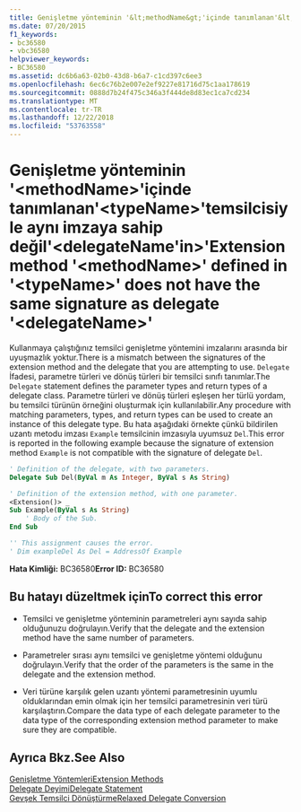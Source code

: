 ```yaml
---
title: Genişletme yönteminin '&lt;methodName&gt;'içinde tanımlanan'&lt;typeName&gt;'temsilcisiyle aynı imzaya sahip değil'&lt;delegateName'in&gt;'
ms.date: 07/20/2015
f1_keywords:
- bc36580
- vbc36580
helpviewer_keywords:
- BC36580
ms.assetid: dc6b6a63-02b0-43d8-b6a7-c1cd397c6ee3
ms.openlocfilehash: 6ec6c76b2e007e2ef9227e81716d75c1aa178619
ms.sourcegitcommit: 0888d7b24f475c346a3f444de8d83ec1ca7cd234
ms.translationtype: MT
ms.contentlocale: tr-TR
ms.lasthandoff: 12/22/2018
ms.locfileid: "53763558"
---
```

# <a name="extension-method-ltmethodnamegt-defined-in-lttypenamegt-does-not-have-the-same-signature-as-delegate-ltdelegatenamegt"></a><span data-ttu-id="aa8da-102">Genişletme yönteminin '&lt;methodName&gt;'içinde tanımlanan'&lt;typeName&gt;'temsilcisiyle aynı imzaya sahip değil'&lt;delegateName'in&gt;'</span><span class="sxs-lookup"><span data-stu-id="aa8da-102">Extension method '&lt;methodName&gt;' defined in '&lt;typeName&gt;' does not have the same signature as delegate '&lt;delegateName&gt;'</span></span>
<span data-ttu-id="aa8da-103">Kullanmaya çalıştığınız temsilci genişletme yöntemini imzalarını arasında bir uyuşmazlık yoktur.</span><span class="sxs-lookup"><span data-stu-id="aa8da-103">There is a mismatch between the signatures of the extension method and the delegate that you are attempting to use.</span></span> <span data-ttu-id="aa8da-104">`Delegate` İfadesi, parametre türleri ve dönüş türleri bir temsilci sınıfı tanımlar.</span><span class="sxs-lookup"><span data-stu-id="aa8da-104">The `Delegate` statement defines the parameter types and return types of a delegate class.</span></span> <span data-ttu-id="aa8da-105">Parametre türleri ve dönüş türleri eşleşen her türlü yordam, bu temsilci türünün örneğini oluşturmak için kullanılabilir.</span><span class="sxs-lookup"><span data-stu-id="aa8da-105">Any procedure with matching parameters, types, and return types can be used to create an instance of this delegate type.</span></span> <span data-ttu-id="aa8da-106">Bu hata aşağıdaki örnekte çünkü bildirilen uzantı metodu imzası `Example` temsilcinin imzasıyla uyumsuz `Del`.</span><span class="sxs-lookup"><span data-stu-id="aa8da-106">This error is reported in the following example because the signature of extension method `Example` is not compatible with the signature of delegate `Del`.</span></span>  
  
```vb  
' Definition of the delegate, with two parameters.  
Delegate Sub Del(ByVal m As Integer, ByVal s As String)  
```  
  
```vb  
' Definition of the extension method, with one parameter.  
<Extension()> _  
Sub Example(ByVal s As String)  
    ' Body of the Sub.  
End Sub  
```  
  
```vb  
'' This assignment causes the error.  
' Dim exampleDel As Del = AddressOf Example  
```  
  
 <span data-ttu-id="aa8da-107">**Hata Kimliği:** BC36580</span><span class="sxs-lookup"><span data-stu-id="aa8da-107">**Error ID:** BC36580</span></span>  
  
## <a name="to-correct-this-error"></a><span data-ttu-id="aa8da-108">Bu hatayı düzeltmek için</span><span class="sxs-lookup"><span data-stu-id="aa8da-108">To correct this error</span></span>  
  
-   <span data-ttu-id="aa8da-109">Temsilci ve genişletme yönteminin parametreleri aynı sayıda sahip olduğunuzu doğrulayın.</span><span class="sxs-lookup"><span data-stu-id="aa8da-109">Verify that the delegate and the extension method have the same number of parameters.</span></span>  
  
-   <span data-ttu-id="aa8da-110">Parametreler sırası aynı temsilci ve genişletme yöntemi olduğunu doğrulayın.</span><span class="sxs-lookup"><span data-stu-id="aa8da-110">Verify that the order of the parameters is the same in the delegate and the extension method.</span></span>  
  
-   <span data-ttu-id="aa8da-111">Veri türüne karşılık gelen uzantı yöntemi parametresinin uyumlu olduklarından emin olmak için her temsilci parametresinin veri türü karşılaştırın.</span><span class="sxs-lookup"><span data-stu-id="aa8da-111">Compare the data type of each delegate parameter to the data type of the corresponding extension method parameter to make sure they are compatible.</span></span>  
  
## <a name="see-also"></a><span data-ttu-id="aa8da-112">Ayrıca Bkz.</span><span class="sxs-lookup"><span data-stu-id="aa8da-112">See Also</span></span>  
 [<span data-ttu-id="aa8da-113">Genişletme Yöntemleri</span><span class="sxs-lookup"><span data-stu-id="aa8da-113">Extension Methods</span></span>](../../visual-basic/programming-guide/language-features/procedures/extension-methods.md)  
 [<span data-ttu-id="aa8da-114">Delegate Deyimi</span><span class="sxs-lookup"><span data-stu-id="aa8da-114">Delegate Statement</span></span>](../../visual-basic/language-reference/statements/delegate-statement.md)  
 [<span data-ttu-id="aa8da-115">Gevşek Temsilci Dönüştürme</span><span class="sxs-lookup"><span data-stu-id="aa8da-115">Relaxed Delegate Conversion</span></span>](../../visual-basic/programming-guide/language-features/delegates/relaxed-delegate-conversion.md)
